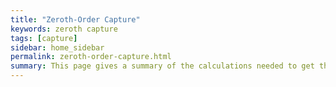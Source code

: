 ```yaml
---
title: "Zeroth-Order Capture"
keywords: zeroth capture
tags: [capture]
sidebar: home_sidebar
permalink: zeroth-order-capture.html
summary: This page gives a summary of the calculations needed to get the zeroth-order term for capture.
---
```



